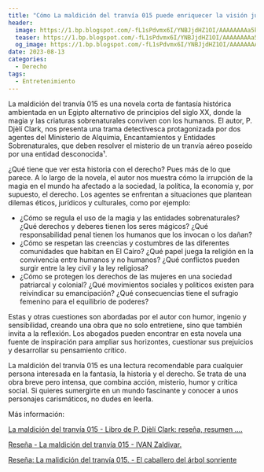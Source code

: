 ```yaml
---
title: "Cómo La maldición del tranvía 015 puede enriquecer la visión jurídica de los abogados."
header:
  image: https://1.bp.blogspot.com/-fL1sPdvmx6I/YNBJjdHZ1OI/AAAAAAAAa5k/ND8j8szCjV8GQpO9cc4pjG3nj4cIndghgCNcBGAsYHQ/w426-h640/tranvia015.jpg
  teaser: https://1.bp.blogspot.com/-fL1sPdvmx6I/YNBJjdHZ1OI/AAAAAAAAa5k/ND8j8szCjV8GQpO9cc4pjG3nj4cIndghgCNcBGAsYHQ/w426-h640/tranvia015.jpg
  og_image: https://1.bp.blogspot.com/-fL1sPdvmx6I/YNBJjdHZ1OI/AAAAAAAAa5k/ND8j8szCjV8GQpO9cc4pjG3nj4cIndghgCNcBGAsYHQ/w426-h640/tranvia015.jpg
date: 2023-08-13
categories:
  - Derecho
tags:
  - Entretenimiento
---
```


La maldición del tranvía 015 es una novela corta de fantasía histórica ambientada en un Egipto alternativo de principios del siglo XX, donde la magia y las criaturas sobrenaturales conviven con los humanos. El autor, P. Djèlí Clark, nos presenta una trama detectivesca protagonizada por dos agentes del Ministerio de Alquimia, Encantamientos y Entidades Sobrenaturales, que deben resolver el misterio de un tranvía aéreo poseído por una entidad desconocida¹.

¿Qué tiene que ver esta historia con el derecho? Pues más de lo que parece. A lo largo de la novela, el autor nos muestra cómo la irrupción de la magia en el mundo ha afectado a la sociedad, la política, la economía y, por supuesto, el derecho. Los agentes se enfrentan a situaciones que plantean dilemas éticos, jurídicos y culturales, como por ejemplo:

- ¿Cómo se regula el uso de la magia y las entidades sobrenaturales? ¿Qué derechos y deberes tienen los seres mágicos? ¿Qué responsabilidad penal tienen los humanos que los invocan o los dañan?
- ¿Cómo se respetan las creencias y costumbres de las diferentes comunidades que habitan en El Cairo? ¿Qué papel juega la religión en la convivencia entre humanos y no humanos? ¿Qué conflictos pueden surgir entre la ley civil y la ley religiosa?
- ¿Cómo se protegen los derechos de las mujeres en una sociedad patriarcal y colonial? ¿Qué movimientos sociales y políticos existen para reivindicar su emancipación? ¿Qué consecuencias tiene el sufragio femenino para el equilibrio de poderes?

Estas y otras cuestiones son abordadas por el autor con humor, ingenio y sensibilidad, creando una obra que no solo entretiene, sino que también invita a la reflexión. Los abogados pueden encontrar en esta novela una fuente de inspiración para ampliar sus horizontes, cuestionar sus prejuicios y desarrollar su pensamiento crítico.

La maldición del tranvía 015 es una lectura recomendable para cualquier persona interesada en la fantasía, la historia y el derecho. Se trata de una obra breve pero intensa, que combina acción, misterio, humor y crítica social. Si quieres sumergirte en un mundo fascinante y conocer a unos personajes carismáticos, no dudes en leerla. 

Más información:

[La maldición del tranvía 015 - Libro de P. Djèlí Clark: reseña, resumen .... ](https://www.lecturalia.com/libro/108435/la-maldicion-del-tranvia-015)

[Reseña - La maldición del tranvía 015 - IVAN Zaldivar. ](https://ivanzaldivarsantamaria.com/resena-la-maldicion-del-tranvia-015/)

[Reseña: La malidición del tranvía 015. - El caballero del árbol sonriente](https://caballerodelarbolsonriente.blogspot.com/2021/06/resena-la-maldicion-del-tranvia-015-de.html)